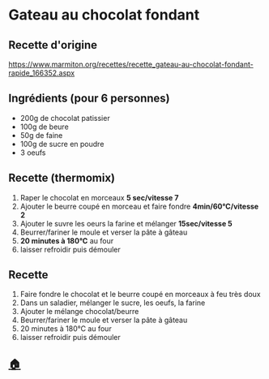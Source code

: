 # Gateau au chocolat fondant

## Recette d'origine
https://www.marmiton.org/recettes/recette_gateau-au-chocolat-fondant-rapide_166352.aspx

## Ingrédients (pour 6 personnes)
- 200g de chocolat patissier
- 100g de beure
- 50g de faine
- 100g de sucre en poudre
- 3 oeufs

## Recette (thermomix)
1. Raper le chocolat en morceaux **5 sec/vitesse 7**
1. Ajouter le beurre coupé en morceau et faire fondre **4min/60°C/vitesse 2**
1. Ajouter le suvre les oeurs la farine et mélanger **15sec/vitesse 5**
1. Beurrer/fariner le moule et verser la pâte à gâteau
1. **20 minutes à 180°C** au four
1. laisser refroidir puis démouler

## Recette
1. Faire fondre le chocolat et le beurre coupé en morceaux à feu très doux
1. Dans un saladier, mélanger le sucre, les oeufs, la farine
1. Ajouter le mélange chocolat/beurre
1. Beurrer/fariner le moule et verser la pâte à gâteau
1. 20 minutes à 180°C au four
1. laisser refroidir puis démouler


## [:house:](/)
